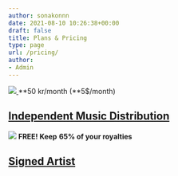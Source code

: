 ```yaml
---
author: sonakonnn
date: 2021-08-10 10:26:38+00:00
draft: false
title: Plans & Pricing
type: page
url: /pricing/
author:
- Admin
---
```





[![](https://sonakonmusic.com/wp-content/uploads/2021/07/s-1.png)
](https://sonakonmusic.com/plan/independent-distribution/)**50 kr/month (**5$/month)







## [**Independent Music Distribution**](https://sonakonmusic.com/plan/independent-distribution/)













![](https://sonakonmusic.com/wp-content/uploads/2021/07/s-1.png)
**FREE! Keep** **65% of your royalties**







## [**Signed Artist**](https://sonakonmusic.com/plan/signed-artist/)










